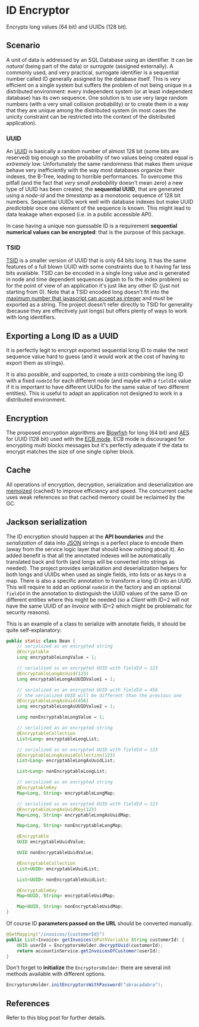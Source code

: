 # ID Encryptor

Encrypts long values (64 bit) and UUIDs (128 bit).

## Scenario

A unit of data is addressed by an SQL Database using an identifier. It can be *natural* (being part of the data) or *surrogate* (assigned externally). A commonly used, and very practical, surrogate identifier is a sequential number called ID generally assigned by the database itself. This is very efficient on a single system but suffers the problem of not being unique in a distributed environment: every independent system (or at least independent database) has its own sequence. One solution is to use very large random numbers (with a very small collision probability) or to create them in a way that they are unique among the distributed system (in most cases the unicity constraint can be restricted into the context of the distributed application).

### UUID

An [UUID](https://en.wikipedia.org/wiki/Universally_unique_identifier) is basically a random number of almost 128 bit (some bits are reserved) big enough so the probability of two values being created equal is *extremely* low. Unfortunately the same randomness that makes them unique behave very inefficiently with the way most databases organize their indexes, the B-Tree, leading to horrible performances. To overcome this pitfall (and the fact that *very small probability* doesn't mean *zero*) a new type of UUID has been created, the **sequential UUID**, that are generated using a *node-id* and the *timestamp* as a monotonic sequence of 128 bit numbers. Sequential UUIDs work well with database indexes but make UUID *predictable* once one element of the sequence is known. This might lead to data leakage when exposed (i.e. in a public accessible API).

In case having a unique non guessable ID is a requirement **sequential numerical values can be encrypted**: that is the purpose of this package.

### TSID

[TSID](https://github.com/f4b6a3/tsid-creator) is a smaller version of UUID that is only 64 bits long. It has the same features of a full blown UUID with some constraints due to it having far less bits available. TSID can be encoded in a single long value and is generated in node and time dependent sequences (again to fix the index problem) so for the point of view of an application it's just like any other ID (just not starting from 0). Note that a TSID encoded long doesn't fit into the [maximum number that javascript can accept as integer](https://developer.mozilla.org/en-US/docs/Web/JavaScript/Reference/Global_Objects/Number/MAX_SAFE_INTEGER) and must be exported as a string. The project doesn't refer directly to TSID for generality (because they are effectively just longs) but offers plenty of ways to work with long identifiers.

## Exporting a Long ID as a UUID

It is perfectly legit to encrypt exported sequential long ID to make the next sequence value hard to guess (and it would work at the cost of having to export them as strings). 

It is also possible, and supported, to create a `UUID` combining the long ID with a fixed `nodeId` for each different node (and maybe with a `fieldId` value if it is important to have different UUIDs for the same value of two different entities). This is useful to adapt an application not designed to work in a distributed environment.

## Encryption

The proposed encryption algorithms are [Blowfish](https://en.wikipedia.org/wiki/Blowfish_(cipher)) for long (64 bit) and [AES](https://en.wikipedia.org/wiki/Advanced_Encryption_Standard) for UUID (128 bit) used with the [ECB mode](https://www.highgo.ca/2019/08/08/the-difference-in-five-modes-in-the-aes-encryption-algorithm). ECB mode is discouraged for encrypting multi blocks messages but it's perfectly adequate if the data to encrypt matches the size of one single cipher block.

## Cache

All operations of encryption, decryption, serialization and deserialization are [memoized](https://en.wikipedia.org/wiki/Memoization) (cached) to improve efficiency and speed. The concurrent cache uses weak references so that cached memory could be reclaimed by the GC.

## Jackson serialization

The ID encryption should happen at the **API boundaries** and the *serialization* of data into [JSON](https://www.json.org/json-en.html) strings is a perfect place to encode them (away from the service logic layer that should know nothing about it). An added benefit is that all the annotated indexes will be automatically translated back and forth (and longs will be converted into strings as needed). The project provides serialization and deserialization helpers for both longs and UUIDs when used as single fields, into lists or as keys in a map. There is also a specific annotation to transform a long ID into an UUID. This will require to add an optional `nodeId` in the factory and an optional `fieldId` in the annotation to distinguish the UUID values of the same ID on different entities where this might be needed (so a *Client* with ID=2 will not have the same UUID of an *Invoice* with ID=2 which might be problematic for security reasons).

This is an example of a class to serialize with annotate fields, it should be quite self-explanatory:

```java
public static class Bean {
    // serialized as an encrypted string
    @Encryptable
    Long encryptableLongValue = 1;

    // serialized as an encrypted UUID with fieldId = 123
    @EncryptableLongAsUuid(123)
    Long encryptableLongAsUUIDValue1 = 1;

    // serialized as an encrypted UUID with fieldId = 456
    // the serialized UUID will be different than the previous one
    @EncryptableLongAsUuid(456)
    Long encryptableLongAsUUIDValue2 = 1;

    Long nonEncryptableLongValue = 1;

    // serialized as an encrypted string
    @EncryptableCollection
    List<Long> encryptableLongList;

    // serialized as an encrypted UUID with fieldId = 123
    @EncryptableLongAsUuidCollection(123)
    List<Long> encryptableLongAsUuidList;

    List<Long> nonEncryptableLongList;

    // serialized as an encrypted string
    @EncryptableKey
    Map<Long, String> encryptableLongMap;

    // serialized as an encrypted UUID with fieldId = 123
    @EncryptableLongAsUuidKey(123)
    Map<Long, String> encryptableLongAsUuidMap;

    Map<Long, String> nonEncryptableLongMap;

    @Encryptable
    UUID encryptableUuidValue;

    UUID nonEncryptableUuidValue;

    @EncryptableCollection
    List<UUID> encryptableUuidList;

    List<UUID> nonEncryptableUuidList;

    @EncryptableKey
    Map<UUID, String> encryptableUuidMap;

    Map<UUID, String> nonEncryptableUuidMap;
} 
```

Of course ID **parameters passed on the URL** should be converted manually.

```java
@GetMapping("/invoices/{customerId}")
public List<Invoice> getInvoices(@PathVariable String customerId) {
    UUID userId = EncryptorsHolder.decryptUuid(customerId);
    return accountinService.getInvoicesOfCustomer(userId);
}
```

Don't forget to **initialize** the `EncryptorsHolder`: there are several init methods available with different options.

```java
EncryptorsHolder.initEncryptorsWithPassword("abracadabra");
```

## References

Refer to this blog post for further details.
